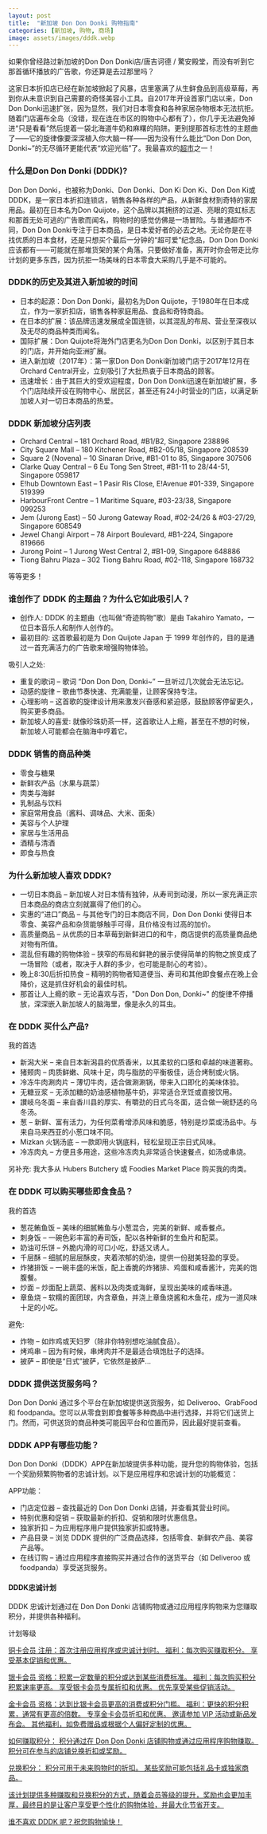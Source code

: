 ```yaml
---
layout: post
title:  "新加坡 Don Don Donki 购物指南"
categories: [新加坡, 购物, 商场]
image: assets/images/dddk.webp
---
```


如果你曾经路过新加坡的Don Don Donki店/唐吉诃德 / 驚安殿堂，而没有听到它那首循环播放的广告歌，你还算是去过那里吗？

这家日本折扣店已经在新加坡掀起了风暴，店里塞满了从生鲜食品到高级草莓，再到你从未意识到自己需要的奇怪美容小工具。自2017年开设首家门店以来，Don Don Donki迅速扩张，因为显然，我们对日本零食和各种家居杂物根本无法抗拒。随着门店遍布全岛（没错，现在连在市区的购物中心都有了），你几乎无法避免掉进“只是看看”然后提着一袋北海道牛奶和麻糬的陷阱。更别提那首标志性的主题曲了——它的旋律像要深深植入你大脑一样——因为没有什么能比“Don Don Don, Donki~”的无尽循环更能代表“欢迎光临”了。我最喜欢的[超市](https://fromhktosg.github.io/zh/grocery/)之一！

### 什么是Don Don Donki (DDDK)?

Don Don Donki，也被称为Donki、Don Donki、Don Ki Don Ki、Don Don Ki或DDDK，是一家日本折扣连锁店，销售各种各样的产品，从新鲜食材到奇特的家居用品。最初在日本名为Don Quijote，这个品牌以其拥挤的过道、亮眼的霓虹标志和那首无处可逃的广告歌而闻名，购物时的感觉仿佛是一场冒险。与普通超市不同，Don Don Donki专注于日本商品，是日本爱好者的必去之地。无论你是在寻找优质的日本食材，还是只想买个最后一分钟的“超可爱”纪念品，Don Don Donki应该都有——可能就在那堆货架的某个角落。只要做好准备，离开时你会带走比你计划的更多东西，因为抗拒一场美味的日本零食大采购几乎是不可能的。

### DDDK的历史及其进入新加坡的时间

+ 日本的起源：Don Don Donki，最初名为Don Quijote，于1980年在日本成立，作为一家折扣店，销售各种家庭用品、食品和奇特商品。
+ 在日本的扩展：该品牌迅速发展成全国连锁，以其混乱的布局、营业至深夜以及无尽的商品种类而闻名。
+ 国际扩展：Don Quijote将海外门店更名为Don Don Donki，以区别于其日本的门店，并开始向亚洲扩展。
+ 进入新加坡（2017年）：第一家Don Don Donki新加坡门店于2017年12月在Orchard Central开业，立刻吸引了大批热衷于日本商品的顾客。
+ 迅速增长：由于其巨大的受欢迎程度，Don Don Donki迅速在新加坡扩展，多个门店陆续开设在购物中心、居民区，甚至还有24小时营业的门店，以满足新加坡人对一切日本商品的热爱。

### DDDK 新加坡分店列表

+ Orchard Central – 181 Orchard Road, #B1/B2, Singapore 238896
+ City Square Mall – 180 Kitchener Road, #B2-05/18, Singapore 208539
+ Square 2 (Novena) – 10 Sinaran Drive, #B1-01 to 85, Singapore 307506
+ Clarke Quay Central – 6 Eu Tong Sen Street, #B1-11 to 28/44-51, Singapore 059817
+ E!hub Downtown East – 1 Pasir Ris Close, E!Avenue #01-339, Singapore 519399
+ HarbourFront Centre – 1 Maritime Square, #03-23/38, Singapore 099253
+ Jem (Jurong East) – 50 Jurong Gateway Road, #02-24/26 & #03-27/29, Singapore 608549
+ Jewel Changi Airport – 78 Airport Boulevard, #B1-224, Singapore 819666
+ Jurong Point – 1 Jurong West Central 2, #B1-09, Singapore 648886
+ Tiong Bahru Plaza – 302 Tiong Bahru Road, #02-118, Singapore 168732

等等更多！

### 谁创作了 DDDK 的主题曲？为什么它如此吸引人？

+ 创作人: DDDK 的主题曲（也叫做“奇迹购物”歌）是由 Takahiro Yamato，一位日本音乐人和制作人创作的。
+ 最初目的: 这首歌最初是为 Don Quijote Japan 于 1999 年创作的，目的是通过一首充满活力的广告歌来增强购物体验。

吸引人之处:
+ 重复的歌词 – 歌词 “Don Don Don, Donki~” 一旦听过几次就会无法忘记。
+ 动感的旋律 – 歌曲节奏快速、充满能量，让顾客保持专注。
+ 心理影响 – 这首歌的旋律设计用来激发兴奋感和紧迫感，鼓励顾客停留更久，购买更多商品。
+ 新加坡人的喜爱: 就像珍珠奶茶一样，这首歌让人上瘾，甚至在不想的时候，新加坡人可能都会在脑海中哼着它。

### DDDK 销售的商品种类

+ 零食与糖果
+ 新鲜农产品（水果与蔬菜）
+ 肉类与海鲜
+ 乳制品与饮料
+ 家庭常用食品（酱料、调味品、大米、面条）
+ 美容与个人护理
+ 家居与生活用品
+ 酒精与清酒
+ 即食与热食

### 为什么新加坡人喜欢 DDDK?

+ 一切日本商品 – 新加坡人对日本情有独钟，从寿司到动漫，所以一家充满正宗日本商品的商店立刻就赢得了他们的心。
+ 实惠的“进口”商品 – 与其他专门的日本商店不同，Don Don Donki 使得日本零食、美容产品和杂货能够触手可得，且价格没有过高的加价。
+ 高质量商品 – 从优质的日本草莓到新鲜进口的和牛，商店提供的高质量商品绝对物有所值。
+ 混乱但有趣的购物体验 – 狭窄的布局和鲜艳的展示使得简单的购物之旅变成了一场冒险（或者，取决于人群的多少，也可能是耐心的考验）。
+ 晚上8:30后折扣热食 – 精明的购物者知道便当、寿司和其他即食餐点在晚上会降价，这是抓住好机会的最佳时机。
+ 那首让人上瘾的歌 – 无论喜欢与否，"Don Don Don, Donki~" 的旋律不停播放，深深嵌入新加坡人的脑海里，像是永久的耳虫。

### 在 DDDK 买什么产品?

我的首选
+ 新潟大米 – 来自日本新潟县的优质香米，以其柔软的口感和卓越的味道著称。
+ 猪颊肉 – 肉质鲜嫩、风味十足，肉与脂肪的平衡极佳，适合烤制或火锅。
+ 冷冻牛肉涮肉片 – 薄切牛肉，适合做涮涮锅，带来入口即化的美味体验。
+ 无糖豆浆 – 无添加糖的奶油感植物基牛奶，非常适合烹饪或直接饮用。
+ 讃岐乌冬面 – 来自香川县的厚实、有嚼劲的日式乌冬面，适合做一碗舒适的乌冬汤。
+ 葱 – 新鲜、富有活力，为任何菜肴增添风味和脆感，特别是炒菜或汤品中。与来自马来西亚的小葱口味不同。
+ Mizkan 火锅汤底 – 一款即用火锅底料，轻松呈现正宗日式风味。
+ 冷冻肉丸 – 方便且多用途，这些冷冻肉丸非常适合快速餐点，如汤或串烧。

另补充: 我大多从 Hubers Butchery 或 Foodies Market Place 购买我的肉类。

### 在 DDDK 可以购买哪些即食食品？

我的首选
+ 葱花鲔鱼饭 – 美味的细腻鲔鱼与小葱混合，完美的新鲜、咸香餐点。
+ 刺身饭 – 一碗色彩丰富的寿司饭，配以各种新鲜的生鱼片和配菜。
+ 奶油可乐饼 – 外脆内滑的可口小吃，舒适又诱人。
+ 千层酥 – 细腻的层层酥皮，夹着浓郁的奶油，提供一份甜美轻盈的享受。
+ 炸猪排饭 – 一碗丰盛的米饭，配上香脆的炸猪排、鸡蛋和咸香酱汁，完美的饱腹餐。
+ 炒面 – 炒面配上蔬菜、酱料以及肉类或海鲜，呈现出美味的咸香味道。
+ 章鱼烧 – 软糯的面团球，内含章鱼，并浇上章鱼烧酱和木鱼花，成为一道风味十足的小吃。

避免:
+ 炸物 – 如炸鸡或天妇罗（除非你特别想吃油腻食品）。
+ 烤鸡串 – 因为有时候，串烤肉并不是最适合填饱肚子的选择。
+ 披萨 – 即使是“日式”披萨，它依然是披萨…

### DDDK 提供送货服务吗？

Don Don Donki 通过多个平台在新加坡提供送货服务，如 Deliveroo、GrabFood 和 foodpanda。您可以从零食到即食餐等多种商品中进行选择，并将它们送货上门。然而，可供送货的商品种类可能因平台和位置而异，因此最好提前查看。

### DDDK APP有哪些功能？

Don Don Donki（DDDK）APP在新加坡提供多种功能，提升您的购物体验，包括一个奖励频繁购物者的忠诚计划。以下是应用程序和忠诚计划的功能概览：

APP功能：
+ 门店定位器 – 查找最近的 Don Don Donki 店铺，并查看其营业时间。
+ 特别优惠和促销 – 获取最新的折扣、促销和限时优惠信息。
+ 独家折扣 – 为应用程序用户提供独家折扣或特惠。
+ 产品目录 – 浏览 DDDK 提供的广泛商品选择，包括零食、新鲜农产品、美容产品等。
+ 在线订购 – 通过应用程序直接购买并通过合作的送货平台（如 Deliveroo 或 foodpanda）享受送货服务。

#### DDDK忠诚计划

DDDK 忠诚计划通过在 Don Don Donki 店铺购物或通过应用程序购物来为您赚取积分，并提供各种福利。

计划等级

<u>铜卡会员<u>
注册：首次注册应用程序或忠诚计划时。
福利：每次购买赚取积分。
享受基本促销和优惠。

<u>银卡会员<u>
资格：积累一定数量的积分或达到某些消费标准。
福利：每次购买积分积累速率更高。
享受银卡会员专属折扣和优惠。
优先享受某些促销活动。

<u>金卡会员<u>
资格：达到比银卡会员更高的消费或积分门槛。
福利：更快的积分积累，通常有更高的倍数。
专享金卡会员折扣和优惠。
邀请参加 VIP 活动或新品发布会。
其他福利，如免费赠品或根据个人偏好定制的优惠。

如何赚取积分：
积分通过在 Don Don Donki 店铺购物或通过应用程序购物赚取。
积分可在参与的店铺兑换折扣或奖励。

兑换积分：
积分可用于未来购物时的折扣。
某些奖励可能包括礼品卡或独家商品。

该计划提供多种赚取和兑换积分的方式，随着会员等级的提升，奖励也会更加丰厚，最终目的是让客户享受更个性化的购物体验，并最大化节省开支。

谁不喜欢 DDDK 呢？祝您购物愉快！

